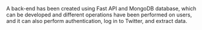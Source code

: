 A back-end has been created using Fast API and MongoDB database,
 which can be developed and different operations have been performed on users,
  and it can also perform authentication, log in to Twitter, and extract data.